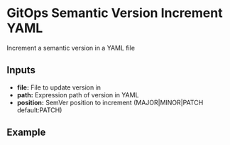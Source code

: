 # GitOps Semantic Version Increment YAML

Increment a semantic version in a YAML file

## Inputs
- **file:** File to update version in
- **path:** Expression path of version in YAML
- **position:** SemVer position to increment (MAJOR|MINOR|PATCH default:PATCH)

## Example

```yaml

```